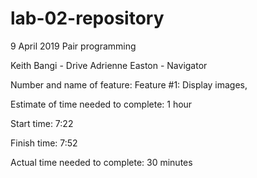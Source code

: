# lab-02-repository

9 April 2019
Pair programming 

Keith Bangi 
    - Drive
Adrienne Easton
    - Navigator

Number and name of feature: Feature #1: Display images, 

Estimate of time needed to complete: 1 hour

Start time: 7:22

Finish time: 7:52

Actual time needed to complete: 30 minutes
